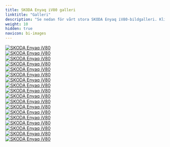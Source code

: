 ```yaml
---
title: SKODA Enyaq iV80 galleri
linktitle: "Galleri"
description: "Se nedan för vårt stora SKODA Enyaq iV80-bildgalleri. Klicka på bilderna för högupplösta versioner."
weight: 10
hidden: true
navicon: bi-images
---
```

<!-- markdownlint-disable MD033 -->
<div class="row" id ="my-gallery">
	<div class="pswp-grid-item col-6 col-md-4">
		<a href="https://media.evkx.net/multimedia/models/skoda/enyaq_iv/enyaq_iv80/charging_1.jpg"
data-pswp-src="https://media.evkx.net/multimedia/models/skoda/enyaq_iv/enyaq_iv80/charging_1.jpg"
data-pswp-width="3000"
data-pswp-height="2000" 
target="_blank">
			<img src="https://media.evkx.net/multimedia/models/skoda/enyaq_iv/enyaq_iv80/charging_1_xst.jpg" alt="SKODA Enyaq iV80" class="img-fluid img-thumbnail" />
		</a>
	</div>
	<div class="pswp-grid-item col-6 col-md-4">
		<a href="https://media.evkx.net/multimedia/models/skoda/enyaq_iv/enyaq_iv80/exterior_1.jpg"
data-pswp-src="https://media.evkx.net/multimedia/models/skoda/enyaq_iv/enyaq_iv80/exterior_1.jpg"
data-pswp-width="3000"
data-pswp-height="1999" 
target="_blank">
			<img src="https://media.evkx.net/multimedia/models/skoda/enyaq_iv/enyaq_iv80/exterior_1_xst.jpg" alt="SKODA Enyaq iV80" class="img-fluid img-thumbnail" />
		</a>
	</div>
	<div class="pswp-grid-item col-6 col-md-4">
		<a href="https://media.evkx.net/multimedia/models/skoda/enyaq_iv/enyaq_iv80/exterior_2.jpg"
data-pswp-src="https://media.evkx.net/multimedia/models/skoda/enyaq_iv/enyaq_iv80/exterior_2.jpg"
data-pswp-width="3000"
data-pswp-height="2000" 
target="_blank">
			<img src="https://media.evkx.net/multimedia/models/skoda/enyaq_iv/enyaq_iv80/exterior_2_xst.jpg" alt="SKODA Enyaq iV80" class="img-fluid img-thumbnail" />
		</a>
	</div>
	<div class="pswp-grid-item col-6 col-md-4">
		<a href="https://media.evkx.net/multimedia/models/skoda/enyaq_iv/enyaq_iv80/exterior_3.jpg"
data-pswp-src="https://media.evkx.net/multimedia/models/skoda/enyaq_iv/enyaq_iv80/exterior_3.jpg"
data-pswp-width="3000"
data-pswp-height="1999" 
target="_blank">
			<img src="https://media.evkx.net/multimedia/models/skoda/enyaq_iv/enyaq_iv80/exterior_3_xst.jpg" alt="SKODA Enyaq iV80" class="img-fluid img-thumbnail" />
		</a>
	</div>
	<div class="pswp-grid-item col-6 col-md-4">
		<a href="https://media.evkx.net/multimedia/models/skoda/enyaq_iv/enyaq_iv80/exterior_4.jpg"
data-pswp-src="https://media.evkx.net/multimedia/models/skoda/enyaq_iv/enyaq_iv80/exterior_4.jpg"
data-pswp-width="3000"
data-pswp-height="1999" 
target="_blank">
			<img src="https://media.evkx.net/multimedia/models/skoda/enyaq_iv/enyaq_iv80/exterior_4_xst.jpg" alt="SKODA Enyaq iV80" class="img-fluid img-thumbnail" />
		</a>
	</div>
	<div class="pswp-grid-item col-6 col-md-4">
		<a href="https://media.evkx.net/multimedia/models/skoda/enyaq_iv/enyaq_iv80/frontseats_1.jpg"
data-pswp-src="https://media.evkx.net/multimedia/models/skoda/enyaq_iv/enyaq_iv80/frontseats_1.jpg"
data-pswp-width="3000"
data-pswp-height="1999" 
target="_blank">
			<img src="https://media.evkx.net/multimedia/models/skoda/enyaq_iv/enyaq_iv80/frontseats_1_xst.jpg" alt="SKODA Enyaq iV80" class="img-fluid img-thumbnail" />
		</a>
	</div>
	<div class="pswp-grid-item col-6 col-md-4">
		<a href="https://media.evkx.net/multimedia/models/skoda/enyaq_iv/enyaq_iv80/frontseats_2.jpg"
data-pswp-src="https://media.evkx.net/multimedia/models/skoda/enyaq_iv/enyaq_iv80/frontseats_2.jpg"
data-pswp-width="3000"
data-pswp-height="1999" 
target="_blank">
			<img src="https://media.evkx.net/multimedia/models/skoda/enyaq_iv/enyaq_iv80/frontseats_2_xst.jpg" alt="SKODA Enyaq iV80" class="img-fluid img-thumbnail" />
		</a>
	</div>
	<div class="pswp-grid-item col-6 col-md-4">
		<a href="https://media.evkx.net/multimedia/models/skoda/enyaq_iv/enyaq_iv80/frontseats_3.jpg"
data-pswp-src="https://media.evkx.net/multimedia/models/skoda/enyaq_iv/enyaq_iv80/frontseats_3.jpg"
data-pswp-width="3000"
data-pswp-height="2001" 
target="_blank">
			<img src="https://media.evkx.net/multimedia/models/skoda/enyaq_iv/enyaq_iv80/frontseats_3_xst.jpg" alt="SKODA Enyaq iV80" class="img-fluid img-thumbnail" />
		</a>
	</div>
	<div class="pswp-grid-item col-6 col-md-4">
		<a href="https://media.evkx.net/multimedia/models/skoda/enyaq_iv/enyaq_iv80/headlights_1.jpg"
data-pswp-src="https://media.evkx.net/multimedia/models/skoda/enyaq_iv/enyaq_iv80/headlights_1.jpg"
data-pswp-width="3000"
data-pswp-height="2000" 
target="_blank">
			<img src="https://media.evkx.net/multimedia/models/skoda/enyaq_iv/enyaq_iv80/headlights_1_xst.jpg" alt="SKODA Enyaq iV80" class="img-fluid img-thumbnail" />
		</a>
	</div>
	<div class="pswp-grid-item col-6 col-md-4">
		<a href="https://media.evkx.net/multimedia/models/skoda/enyaq_iv/enyaq_iv80/interior_1.jpg"
data-pswp-src="https://media.evkx.net/multimedia/models/skoda/enyaq_iv/enyaq_iv80/interior_1.jpg"
data-pswp-width="3000"
data-pswp-height="1999" 
target="_blank">
			<img src="https://media.evkx.net/multimedia/models/skoda/enyaq_iv/enyaq_iv80/interior_1_xst.jpg" alt="SKODA Enyaq iV80" class="img-fluid img-thumbnail" />
		</a>
	</div>
	<div class="pswp-grid-item col-6 col-md-4">
		<a href="https://media.evkx.net/multimedia/models/skoda/enyaq_iv/enyaq_iv80/interior_2.jpg"
data-pswp-src="https://media.evkx.net/multimedia/models/skoda/enyaq_iv/enyaq_iv80/interior_2.jpg"
data-pswp-width="3000"
data-pswp-height="1999" 
target="_blank">
			<img src="https://media.evkx.net/multimedia/models/skoda/enyaq_iv/enyaq_iv80/interior_2_xst.jpg" alt="SKODA Enyaq iV80" class="img-fluid img-thumbnail" />
		</a>
	</div>
	<div class="pswp-grid-item col-6 col-md-4">
		<a href="https://media.evkx.net/multimedia/models/skoda/enyaq_iv/enyaq_iv80/main_1.jpg"
data-pswp-src="https://media.evkx.net/multimedia/models/skoda/enyaq_iv/enyaq_iv80/main_1.jpg"
data-pswp-width="3000"
data-pswp-height="2000" 
target="_blank">
			<img src="https://media.evkx.net/multimedia/models/skoda/enyaq_iv/enyaq_iv80/main_1_xst.jpg" alt="SKODA Enyaq iV80" class="img-fluid img-thumbnail" />
		</a>
	</div>
	<div class="pswp-grid-item col-6 col-md-4">
		<a href="https://media.evkx.net/multimedia/models/skoda/enyaq_iv/enyaq_iv80/screens_1.jpg"
data-pswp-src="https://media.evkx.net/multimedia/models/skoda/enyaq_iv/enyaq_iv80/screens_1.jpg"
data-pswp-width="3000"
data-pswp-height="1999" 
target="_blank">
			<img src="https://media.evkx.net/multimedia/models/skoda/enyaq_iv/enyaq_iv80/screens_1_xst.jpg" alt="SKODA Enyaq iV80" class="img-fluid img-thumbnail" />
		</a>
	</div>
	<div class="pswp-grid-item col-6 col-md-4">
		<a href="https://media.evkx.net/multimedia/models/skoda/enyaq_iv/enyaq_iv80/screens_2.jpg"
data-pswp-src="https://media.evkx.net/multimedia/models/skoda/enyaq_iv/enyaq_iv80/screens_2.jpg"
data-pswp-width="3000"
data-pswp-height="1749" 
target="_blank">
			<img src="https://media.evkx.net/multimedia/models/skoda/enyaq_iv/enyaq_iv80/screens_2_xst.jpg" alt="SKODA Enyaq iV80" class="img-fluid img-thumbnail" />
		</a>
	</div>
	<div class="pswp-grid-item col-6 col-md-4">
		<a href="https://media.evkx.net/multimedia/models/skoda/enyaq_iv/enyaq_iv80/screens_3.jpg"
data-pswp-src="https://media.evkx.net/multimedia/models/skoda/enyaq_iv/enyaq_iv80/screens_3.jpg"
data-pswp-width="3000"
data-pswp-height="2000" 
target="_blank">
			<img src="https://media.evkx.net/multimedia/models/skoda/enyaq_iv/enyaq_iv80/screens_3_xst.jpg" alt="SKODA Enyaq iV80" class="img-fluid img-thumbnail" />
		</a>
	</div>
	<div class="pswp-grid-item col-6 col-md-4">
		<a href="https://media.evkx.net/multimedia/models/skoda/enyaq_iv/enyaq_iv80/secondrowseats_1.jpg"
data-pswp-src="https://media.evkx.net/multimedia/models/skoda/enyaq_iv/enyaq_iv80/secondrowseats_1.jpg"
data-pswp-width="3000"
data-pswp-height="1999" 
target="_blank">
			<img src="https://media.evkx.net/multimedia/models/skoda/enyaq_iv/enyaq_iv80/secondrowseats_1_xst.jpg" alt="SKODA Enyaq iV80" class="img-fluid img-thumbnail" />
		</a>
	</div>
	<div class="pswp-grid-item col-6 col-md-4">
		<a href="https://media.evkx.net/multimedia/models/skoda/enyaq_iv/enyaq_iv80/secondrowseats_2.jpg"
data-pswp-src="https://media.evkx.net/multimedia/models/skoda/enyaq_iv/enyaq_iv80/secondrowseats_2.jpg"
data-pswp-width="3000"
data-pswp-height="1999" 
target="_blank">
			<img src="https://media.evkx.net/multimedia/models/skoda/enyaq_iv/enyaq_iv80/secondrowseats_2_xst.jpg" alt="SKODA Enyaq iV80" class="img-fluid img-thumbnail" />
		</a>
	</div>
	<div class="pswp-grid-item col-6 col-md-4">
		<a href="https://media.evkx.net/multimedia/models/skoda/enyaq_iv/enyaq_iv80/trunk_1.jpg"
data-pswp-src="https://media.evkx.net/multimedia/models/skoda/enyaq_iv/enyaq_iv80/trunk_1.jpg"
data-pswp-width="3000"
data-pswp-height="2000" 
target="_blank">
			<img src="https://media.evkx.net/multimedia/models/skoda/enyaq_iv/enyaq_iv80/trunk_1_xst.jpg" alt="SKODA Enyaq iV80" class="img-fluid img-thumbnail" />
		</a>
	</div>
</div>
<script type="module">
  import PhotoSwipeLightbox from '/js/photoswipe-lightbox.esm.js';
    const lightbox = new PhotoSwipeLightbox({
       gallery: '#my-gallery',
        children: 'a',
        pswpModule: () => import('/js/photoswipe.esm.js')
    });
lightbox.init();
</script>
